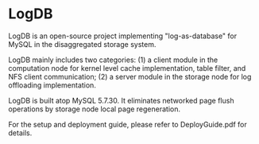 # LogDB

LogDB is an open-source project implementing "log-as-database" for MySQL in the disaggregated storage system.

LogDB mainly includes two categories: (1) a client module in the computation node for kernel level cache implementation, table filter, and NFS client communication; (2) a server module in the storage node for log offloading implementation.

LogDB is built atop MySQL 5.7.30. It eliminates networked page flush operations by storage node local page regeneration.

For the setup and deployment guide, please refer to DeployGuide.pdf for details. 
